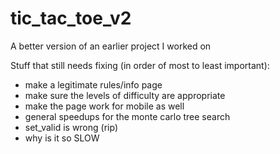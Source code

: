 # tic_tac_toe_v2
A better version of an earlier project I worked on

Stuff that still needs fixing (in order of most to least important):

- make a legitimate rules/info page
- make sure the levels of difficulty are appropriate
- make the page work for mobile as well
- general speedups for the monte carlo tree search
- set_valid is wrong (rip)
- why is it so SLOW